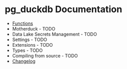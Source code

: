 # pg_duckdb Documentation

* [Functions](functions.wd)
* Motherduck - TODO
* Data Lake Secrets Management - TODO
* Settings - TODO
* Extensions - TODO
* Types - TODO
* Compiling from source - TODO
* [Changelog](../CHANGELOG.md)
